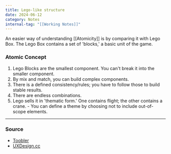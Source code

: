 ```yaml
---
title: Lego-like structure
date: 2024-06-12
category: Notes
internal-tag: "[[Working Notes]]"
---
```


An easier way of understanding [[Atomicity]] is by comparing it with Lego Box. The Lego Box contains a set of 'blocks,' a basic unit of the game.

### Atomic Concept
1. Lego Blocks are the smallest component. You can't break it into the smaller component. 
2. By mix and match, you can build complex components. 
3. There is a defined consistency/rules; you have to follow those to build stable results. 
4. There are endless combinations. 
5. Lego sells it in 'thematic form.' One contains flight; the other contains a crane. - You can define a theme by choosing not to include out-of-scope elements. 

---
### Source
- [Toobler](https://www.toobler.com/how-lego-like-software-development-using-microservices-helped-toobler/)
- [UXDesign.cc](https://uxdesign.cc/what-is-a-design-system-and-do-i-need-one-dd02769bb4fa)